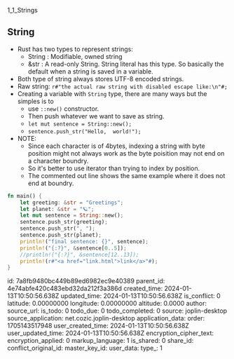 1_1_Strings

## String
- Rust has two types to represent strings:
    - String : Modifiable, owned string
    - &str : A read-only String. String literal has this type. So basically the default when a string is saved in a variable.
- Both type of string always stores UTF-8 encoded strings.
- Raw string: `r#"the actual raw string with disabled escape like:\n"#;`
- Creating a variable with `String` type, there are many ways but the simples is to 
    - use `::new()` constructor.
    - Then push whatever we want to save as string.
    - `let mut sentence = String::new();`
    - `sentence.push_str("Hello,  world!"); `
- NOTE:
    - Since each character is of 4bytes, indexing a string with byte position might not always work
    as the byte poisition may not end  on a character boundry.
    - So it's better to use iterator than trying to index by  position.
    - The commented out line shows the same example where it does not end at boundry.

```rust
fn main() {
    let greeting: &str = "Greetings";
    let planet: &str = "🪐";
    let mut sentence = String::new();
    sentence.push_str(greeting);
    sentence.push_str(", ");
    sentence.push_str(planet);
    println!("final sentence: {}", sentence);
    println!("{:?}", &sentence[0..5]);
    //println!("{:?}", &sentence[12..13]);
    println!(r#"<a href="link.html">link</a>"#);
}
```


id: 7a8fb9480bc449b89ed6982ec9e40389
parent_id: 4e74abfe420c483ebd32da212f3a386d
created_time: 2024-01-13T10:50:56.638Z
updated_time: 2024-01-13T10:50:56.638Z
is_conflict: 0
latitude: 0.00000000
longitude: 0.00000000
altitude: 0.0000
author: 
source_url: 
is_todo: 0
todo_due: 0
todo_completed: 0
source: joplin-desktop
source_application: net.cozic.joplin-desktop
application_data: 
order: 1705143517948
user_created_time: 2024-01-13T10:50:56.638Z
user_updated_time: 2024-01-13T10:50:56.638Z
encryption_cipher_text: 
encryption_applied: 0
markup_language: 1
is_shared: 0
share_id: 
conflict_original_id: 
master_key_id: 
user_data: 
type_: 1